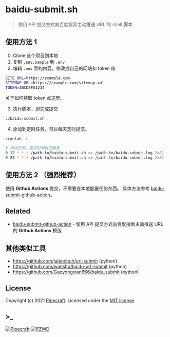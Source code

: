 # baidu-submit.sh

> 使用 API 提交方式向百度搜索主动推送 URL 的 shell 脚本

## 使用方法 1

0. Clone 这个项目到本地
1. 复制 `.env.sample` 到 `.env`
1. 编辑 `.env` 里的内容，修改成自己的网站和 token 值

```sh
SITE_URL=https://example.com
SITEMAP_URL=https://example.com/sitemap.xml
TOKEN=ABCDEFG1234
```

关于如何获取 token 点[这里](https://ziyuan.baidu.com/college/courseinfo?id=267&page=2#h2_article_title14)。

3. 执行脚本，即完成提交

```sh
./baidu-submit.sh
```

4. 添加到定时任务，可以每天定时提交。

```sh
crontab -e

# 添加任务，提交时间自己随意
0 12 * * * /path-to/baidu-submit.sh >> /path-to/baidu-submit.log 2>&1
0 23 * * * /path-to/baidu-submit.sh >> /path-to/baidu-submit.log 2>&1
```

## 使用方法 2 （强烈推荐）

使用 **Github Actions** 提交，不需要在本地配置任何东西。
具体方法参考 [baidu-submit-github-action](https://github.com/PipecraftNet/baidu-submit-github-action)。

## Related

- [baidu-submit-github-action](https://github.com/PipecraftNet/baidu-submit-github-action) - 使用 API 提交方式向百度搜索主动推送 URL 的 **Github Actions** 模版

## 其他类似工具

- https://github.com/jalenchuh/url-submit (python)
- https://github.com/wansho/baidu-url-submit (python)
- https://github.com/Gaoyongxian666/baidu_submit (python)

## License

Copyright (c) 2021 [Pipecraft][my-url]. Licensed under the [MIT license][license-url].

## >\_

[![Pipecraft](https://img.shields.io/badge/https://-pipecraft.net-brightgreen)](https://www.pipecraft.net)
[![PZWD](https://img.shields.io/badge/https://-pzwd.net-brightgreen)](https://pzwd.net)

[my-url]: https://www.pipecraft.net
[license-url]: LICENSE
